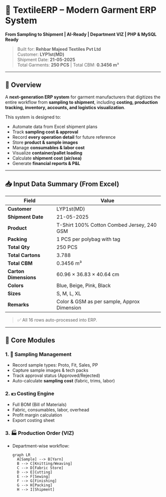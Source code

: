 # 🧵 TextileERP – Modern Garment ERP System  
**From Sampling to Shipment | AI-Ready | Department VIZ | PHP & MySQL Ready**

> Built for: **Rehbar Majeed Textiles Pvt Ltd**  
> Customer: **LYP1st(MD)**  
> Shipment Date: **21-05-2025**  
> Total Garments: **250 PCS** | Total CBM: **0.3456 m³**

---

## 📌 Overview

A **next-generation ERP system** for garment manufacturers that digitizes the entire workflow from **sampling to shipment**, including **costing, production tracking, inventory, accounts, and logistics visualization**.

This system is designed to:
- Automate data from Excel shipment plans
- Track **sampling cost & approval**
- Record **every operation detail** for future reference
- Store **product & sample images**
- Manage **consumables & labor cost**
- Visualize **container/pallet loading**
- Calculate **shipment cost (air/sea)**
- Generate **financial reports & P&L**

---

## 📥 Input Data Summary (From Excel)

| Field | Value |
|------|-------|
| **Customer** | LYP1st(MD) |
| **Shipment Date** | 21-05-2025 |
| **Product** | T-Shirt 100% Cotton Combed Jersey, 240 GSM |
| **Packing** | 1 PCS per polybag with tag |
| **Total Qty** | 250 PCS |
| **Total Cartons** | 3.788 |
| **Total CBM** | 0.3456 m³ |
| **Carton Dimensions** | 60.96 × 36.83 × 40.64 cm |
| **Colors** | Blue, Beige, Pink, Black |
| **Sizes** | S, M, L, XL |
| **Remarks** | Color & GSM as per sample, Approx Dimension |

> ✅ All 16 rows auto-processed into ERP.

---

## 🚀 Core Modules

### 1. 🧪 **Sampling Management**
- Record sample types: Proto, Fit, Sales, PP
- Capture sample images & tech packs
- Track approval status (Approved/Rejected)
- Auto-calculate **sampling cost** (fabric, trims, labor)

### 2. 💵 **Costing Engine**
- Full BOM (Bill of Materials)
- Fabric, consumables, labor, overhead
- Profit margin calculation
- Export costing sheet

### 3. 🏭 **Production Order (VIZ)**
- Department-wise workflow:
  ```mermaid
  graph LR
    A[Sample] --> B[Yarn]
    B --> C[Knitting/Weaving]
    C --> D[Fabric Store]
    D --> E[Cutting]
    E --> F[Sewing]
    F --> G[Finishing]
    G --> H[Packing]
    H --> I[Shipment]
